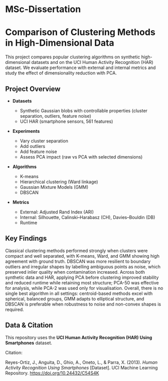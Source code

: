 # MSc-Dissertation

# Comparison of Clustering Methods in High-Dimensional Data

This project compares popular clustering algorithms on synthetic high-dimensional datasets and on the UCI Human Activity Recognition (HAR) dataset. We evaluate performance with external and internal metrics and study the effect of dimensionality reduction with PCA.

## Project Overview

- **Datasets**
  - Synthetic Gaussian blobs with controllable properties (cluster separation, outliers, feature noise)
  - UCI HAR (smartphone sensors, 561 features)

- **Experiments**
  - Vary cluster separation
  - Add outliers
  - Add feature noise
  - Assess PCA impact (raw vs PCA with selected dimensions)

- **Algorithms**
  - K-means
  - Hierarchical clustering (Ward linkage)
  - Gaussian Mixture Models (GMM)
  - DBSCAN

- **Metrics**
  - External: Adjusted Rand Index (ARI)
  - Internal: Silhouette, Calinski–Harabasz (CH), Davies–Bouldin (DB)
  - Runtime

## Key Findings

Classical clustering methods performed strongly when clusters were compact and well separated, with K-means, Ward, and GMM showing high agreement with ground truth. DBSCAN was more resilient to boundary outliers and irregular shapes by labelling ambiguous points as noise, which preserved inlier quality when contamination increased. Across both synthetic data and HAR, applying PCA before clustering improved stability and reduced runtime while retaining most structure; PCA-50 was effective for analysis, while PCA-2 was used only for visualisation. Overall, there is no single best algorithm in all settings: centroid-based methods excel with spherical, balanced groups, GMM adapts to elliptical structure, and DBSCAN is preferable when robustness to noise and non-convex shapes is required.

## Data & Citation

This repository uses the **UCI Human Activity Recognition (HAR) Using Smartphones** dataset.

Citation:

Reyes-Ortiz, J., Anguita, D., Ghio, A., Oneto, L., & Parra, X. (2013). *Human Activity Recognition Using Smartphones* [Dataset]. UCI Machine Learning Repository. https://doi.org/10.24432/C54S4K


